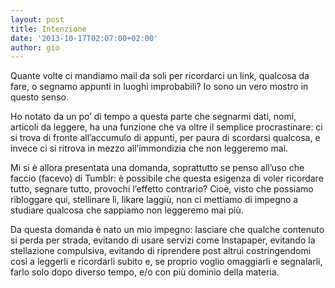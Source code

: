 ```yaml
---
layout: post
title: Intenzione
date: '2013-10-17T02:07:00+02:00'
author: gio
---
```

Quante volte ci mandiamo mail da soli per ricordarci un link, qualcosa da fare, o segnamo appunti in luoghi improbabili?  Io sono un vero mostro in questo senso.

Ho notato da un po’ di tempo a questa parte che segnarmi dati, nomi, articoli da leggere, ha una funzione che va oltre il semplice procrastinare: ci si trova di fronte all’accumulo di appunti, per paura di scordarsi qualcosa, e invece ci si ritrova in mezzo all’immondizia che non leggeremo mai.

Mi si è allora presentata una domanda, soprattutto se penso all’uso che faccio (facevo) di Tumblr: è possibile che questa esigenza di voler ricordare tutto, segnare tutto, provochi l’effetto contrario? Cioè, visto che possiamo ribloggare qui, stellinare lì, likare laggiù, non ci mettiamo di impegno a studiare qualcosa che sappiamo non leggeremo mai più.

Da questa domanda è nato un mio impegno: lasciare che qualche contenuto si perda per strada, evitando di usare servizi come Instapaper, evitando la stellazione compulsiva, evitando di riprendere post altrui costringendomi così a leggerli e ricordarli subito e, se proprio voglio omaggiarli e segnalarli, farlo solo dopo diverso tempo, e/o con più dominio della materia.
